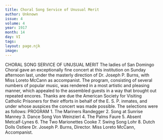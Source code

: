 ```yaml
---
title: Choral Song Service of Unusual Merit
author: Unknown
issue: 4
volume: 4
year: 1917
month: 14
day: VI
tags:
layout: page.njk
image:
---
```

CHORAL SONG SERVICE OF UNUSUAL MERIT    The ladies of San Domingo Choral gave an exceptionally fine concert at this institution on Sunday afternoon last, under the masterly direction of Dr. Joseph P. Burns, with Miss Loreto McCann as accompanist.       The program, consisting of several numbers of popular music, was rendered in a most artistic and pleasing manner, which appealed to the assembled guests in a way that brought out repeated encores.       Thanks are due the American Society for Visiting Catholic Prisoners for their efforts in behalf of the E. S. P. inmates, and under whose auspices the concert was made possible. The selections were as follows:       PROGRAM    1. The Mariners Randegger    2. Song at Sunrise Manney    3. Dance Song Von Weinzierl    4. The Palms Faure    5. Absent Metcalf-Lynes    6. The Two Marionettes Cooke   7. Swing Song Lohr    8. Dutch Dolls Ostlere    Dr. Joseph P. Burns, Director. Miss Loreto McCann, Accompanist. 

